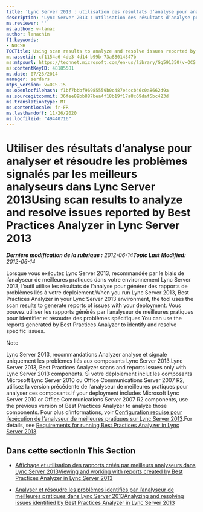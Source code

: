 ```yaml
---
title: 'Lync Server 2013 : utilisation des résultats d’analyse pour analyser et résoudre les problèmes signalés par les meilleurs analyseurs'
description: 'Lync Server 2013 : utilisation des résultats d’analyse pour analyser et résoudre les problèmes signalés par les meilleurs analyseurs.'
ms.reviewer: ''
ms.author: v-lanac
author: lanachin
f1.keywords:
- NOCSH
TOCTitle: Using scan results to analyze and resolve issues reported by Best Practices Analyzer
ms:assetid: cf1154a6-4de3-4d14-b99b-73a88014347b
ms:mtpsurl: https://technet.microsoft.com/en-us/library/Gg591350(v=OCS.15)
ms:contentKeyID: 48185581
ms.date: 07/23/2014
manager: serdars
mtps_version: v=OCS.15
ms.openlocfilehash: f1bf7bbbf96985559b0c487e4ccb46c0a8662d9a
ms.sourcegitcommit: 36fee89bb887bea4f18b19f17a8c69daf5bc423d
ms.translationtype: MT
ms.contentlocale: fr-FR
ms.lasthandoff: 11/26/2020
ms.locfileid: "49440716"
---
```

# <a name="using-scan-results-to-analyze-and-resolve-issues-reported-by-best-practices-analyzer-in-lync-server-2013"></a><span data-ttu-id="31928-103">Utiliser des résultats d’analyse pour analyser et résoudre les problèmes signalés par les meilleurs analyseurs dans Lync Server 2013</span><span class="sxs-lookup"><span data-stu-id="31928-103">Using scan results to analyze and resolve issues reported by Best Practices Analyzer in Lync Server 2013</span></span>

<div data-xmlns="http://www.w3.org/1999/xhtml">

<div class="topic" data-xmlns="http://www.w3.org/1999/xhtml" data-msxsl="urn:schemas-microsoft-com:xslt" data-cs="https://msdn.microsoft.com/">

<div data-asp="https://msdn2.microsoft.com/asp">



</div>

<div id="mainSection">

<div id="mainBody"><span data-ttu-id="31928-104">

<span> </span></span><span class="sxs-lookup"><span data-stu-id="31928-104">

<span> </span></span></span>

<span data-ttu-id="31928-105">_**Dernière modification de la rubrique :** 2012-06-14_</span><span class="sxs-lookup"><span data-stu-id="31928-105">_**Topic Last Modified:** 2012-06-14_</span></span>

<span data-ttu-id="31928-106">Lorsque vous exécutez Lync Server 2013, recommandée par le biais de l’analyseur de meilleures pratiques dans votre environnement Lync Server 2013, l’outil utilise les résultats de l’analyse pour générer des rapports de problèmes liés à votre déploiement.</span><span class="sxs-lookup"><span data-stu-id="31928-106">When you run Lync Server 2013, Best Practices Analyzer in your Lync Server 2013 environment, the tool uses the scan results to generate reports of issues with your deployment.</span></span> <span data-ttu-id="31928-107">Vous pouvez utiliser les rapports générés par l’analyseur de meilleures pratiques pour identifier et résoudre des problèmes spécifiques.</span><span class="sxs-lookup"><span data-stu-id="31928-107">You can use the reports generated by Best Practices Analyzer to identify and resolve specific issues.</span></span>

<div>


> [!NOTE]  
> <span data-ttu-id="31928-108">Lync Server 2013, recommandations Analyzer analyse et signale uniquement les problèmes liés aux composants Lync Server 2013.</span><span class="sxs-lookup"><span data-stu-id="31928-108">Lync Server 2013, Best Practices Analyzer scans and reports issues only with Lync Server 2013 components.</span></span> <span data-ttu-id="31928-109">Si votre déploiement inclut les composants Microsoft Lync Server 2010 ou Office Communications Server 2007 R2, utilisez la version précédente de l’analyseur de meilleures pratiques pour analyser ces composants.</span><span class="sxs-lookup"><span data-stu-id="31928-109">If your deployment includes Microsoft Lync Server 2010 or Office Communications Server 2007 R2 components, use the previous version of Best Practices Analyzer to analyze those components.</span></span> <span data-ttu-id="31928-110">Pour plus d’informations, voir <A href="lync-server-2013-requirements-for-running-best-practices-analyzer.md">Configuration requise pour l’exécution de l’analyseur de meilleures pratiques sur Lync Server 2013</A>.</span><span class="sxs-lookup"><span data-stu-id="31928-110">For details, see <A href="lync-server-2013-requirements-for-running-best-practices-analyzer.md">Requirements for running Best Practices Analyzer in Lync Server 2013</A>.</span></span>



</div>

<div>

## <a name="in-this-section"></a><span data-ttu-id="31928-111">Dans cette section</span><span class="sxs-lookup"><span data-stu-id="31928-111">In This Section</span></span>

  - [<span data-ttu-id="31928-112">Affichage et utilisation des rapports créés par meilleurs analyseurs dans Lync Server 2013</span><span class="sxs-lookup"><span data-stu-id="31928-112">Viewing and working with reports created by Best Practices Analyzer in Lync Server 2013</span></span>](lync-server-2013-viewing-and-working-with-reports-created-by-best-practices-analyzer.md)

  - [<span data-ttu-id="31928-113">Analyser et résoudre les problèmes identifiés par l’analyseur de meilleures pratiques dans Lync Server 2013</span><span class="sxs-lookup"><span data-stu-id="31928-113">Analyzing and resolving issues identified by Best Practices Analyzer in Lync Server 2013</span></span>](lync-server-2013-analyzing-and-resolving-issues-identified-by-best-practices-analyzer.md)

<span data-ttu-id="31928-114"></div>

</div>

<span> </span>

</div>

</div>

</span><span class="sxs-lookup"><span data-stu-id="31928-114"></div>

</div>

<span> </span>

</div>

</div>

</span></span></div>

